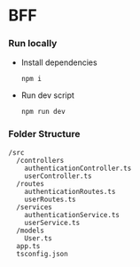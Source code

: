 # BFF

### Run locally
- Install dependencies
  ```shell
  npm i
  ```
- Run dev script
  ```shell
  npm run dev
  ```

### Folder Structure

```
/src
  /controllers
    authenticationController.ts
    userController.ts
  /routes
    authenticationRoutes.ts
    userRoutes.ts
  /services
    authenticationService.ts
    userService.ts
  /models
    User.ts
  app.ts
  tsconfig.json
```